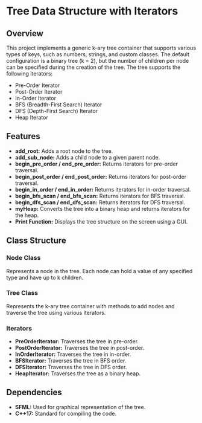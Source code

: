 # Tree Data Structure with Iterators

## Overview

This project implements a generic k-ary tree container that supports various types of keys, such as numbers, strings, and custom classes. The default configuration is a binary tree (k = 2), but the number of children per node can be specified during the creation of the tree. The tree supports the following iterators:

- Pre-Order Iterator
- Post-Order Iterator
- In-Order Iterator
- BFS (Breadth-First Search) Iterator
- DFS (Depth-First Search) Iterator
- Heap Iterator

## Features

- **add_root:** Adds a root node to the tree.
- **add_sub_node:** Adds a child node to a given parent node.
- **begin_pre_order / end_pre_order:** Returns iterators for pre-order traversal.
- **begin_post_order / end_post_order:** Returns iterators for post-order traversal.
- **begin_in_order / end_in_order:** Returns iterators for in-order traversal.
- **begin_bfs_scan / end_bfs_scan:** Returns iterators for BFS traversal.
- **begin_dfs_scan / end_dfs_scan:** Returns iterators for DFS traversal.
- **myHeap:** Converts the tree into a binary heap and returns iterators for the heap.
- **Print Function:** Displays the tree structure on the screen using a GUI.

## Class Structure

### Node Class

Represents a node in the tree. Each node can hold a value of any specified type and have up to k children.

### Tree Class

Represents the k-ary tree container with methods to add nodes and traverse the tree using various iterators.

### Iterators

- **PreOrderIterator:** Traverses the tree in pre-order.
- **PostOrderIterator:** Traverses the tree in post-order.
- **InOrderIterator:** Traverses the tree in in-order.
- **BFSIterator:** Traverses the tree in BFS order.
- **DFSIterator:** Traverses the tree in DFS order.
- **HeapIterator:** Traverses the tree as a binary heap.

## Dependencies

- **SFML:** Used for graphical representation of the tree.
- **C++17:** Standard for compiling the code.



